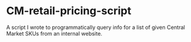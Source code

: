 # CM-retail-pricing-script
A script I wrote to programmatically query info for a list of given Central Market SKUs from an internal website.
